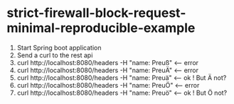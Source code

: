 # strict-firewall-block-request-minimal-reproducible-example

1. Start Spring boot application
2. Send a curl to the rest api
3. curl http://localhost:8080/headers -H "name: Preuß" <-- error
4. curl http://localhost:8080/headers -H "name: PreuÄ" <-- error
5. curl http://localhost:8080/headers -H "name: Preuä" <-- ok ! But Ä not?
7. curl http://localhost:8080/headers -H "name: PreuÖ" <-- error
8. curl http://localhost:8080/headers -H "name: Preuö" <-- ok ! But Ö not?

